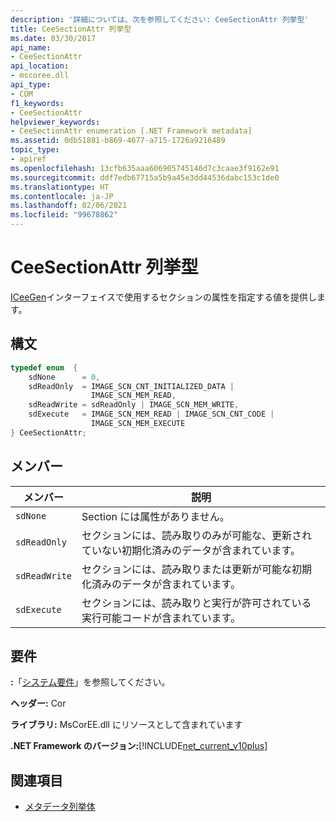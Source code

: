 ```yaml
---
description: '詳細については、次を参照してください: CeeSectionAttr 列挙型'
title: CeeSectionAttr 列挙型
ms.date: 03/30/2017
api_name:
- CeeSectionAttr
api_location:
- mscoree.dll
api_type:
- COM
f1_keywords:
- CeeSectionAttr
helpviewer_keywords:
- CeeSectionAttr enumeration [.NET Framework metadata]
ms.assetid: 0db51881-b869-4677-a715-1726a9216489
topic_type:
- apiref
ms.openlocfilehash: 13cfb635aaa606905745146d7c3caae3f9162e91
ms.sourcegitcommit: ddf7edb67715a5b9a45e3dd44536dabc153c1de0
ms.translationtype: HT
ms.contentlocale: ja-JP
ms.lasthandoff: 02/06/2021
ms.locfileid: "99678862"
---
```

# <a name="ceesectionattr-enumeration"></a>CeeSectionAttr 列挙型

[ICeeGen](iceegen-interface.md)インターフェイスで使用するセクションの属性を指定する値を提供します。  
  
## <a name="syntax"></a>構文  
  
```cpp  
typedef enum  {  
    sdNone      = 0,  
    sdReadOnly  = IMAGE_SCN_CNT_INITIALIZED_DATA |  
                  IMAGE_SCN_MEM_READ,  
    sdReadWrite = sdReadOnly | IMAGE_SCN_MEM_WRITE,  
    sdExecute   = IMAGE_SCN_MEM_READ | IMAGE_SCN_CNT_CODE |  
                  IMAGE_SCN_MEM_EXECUTE  
} CeeSectionAttr;  
```  
  
## <a name="members"></a>メンバー  
  
|メンバー|説明|  
|------------|-----------------|  
|`sdNone`|Section には属性がありません。|  
|`sdReadOnly`|セクションには、読み取りのみが可能な、更新されていない初期化済みのデータが含まれています。|  
|`sdReadWrite`|セクションには、読み取りまたは更新が可能な初期化済みのデータが含まれています。|  
|`sdExecute`|セクションには、読み取りと実行が許可されている実行可能コードが含まれています。|  
  
## <a name="requirements"></a>要件  

 **:**「[システム要件](../../get-started/system-requirements.md)」を参照してください。  
  
 **ヘッダー:** Cor  
  
 **ライブラリ:** MsCorEE.dll にリソースとして含まれています  
  
 **.NET Framework のバージョン:**[!INCLUDE[net_current_v10plus](../../../../includes/net-current-v10plus-md.md)]  
  
## <a name="see-also"></a>関連項目

- [メタデータ列挙体](metadata-enumerations.md)
